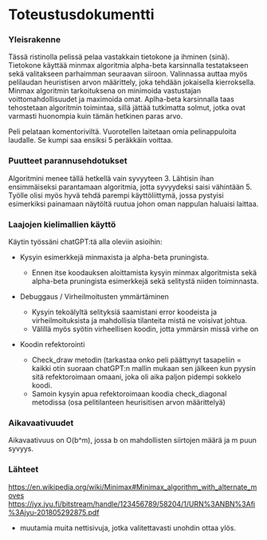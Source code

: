 # Toteustusdokumentti

### Yleisrakenne

Tässä ristinolla pelissä pelaa vastakkain tietokone ja ihminen (sinä). Tietokone käyttää minmax algoritmia alpha-beta karsinnalla testatakseen sekä valitakseen parhaimman seuraavan siiroon. Valinnassa auttaa myös pelilaudan heuristisen arvon määrittely, joka tehdään jokaisella kierroksella. Minmax algoritmin tarkoituksena on minimoida vastustajan voittomahdollisuudet ja maximoida omat. Aplha-beta karsinnalla taas tehostetaan algoritmin toimintaa, sillä jättää tutkimatta solmut, jotka ovat varmasti huonompia kuin tämän hetkinen paras arvo.

Peli pelataan komentoriviltä. Vuorotellen laitetaan omia pelinappuloita laudalle. Se kumpi saa ensiksi 5 peräkkäin voittaa.


### Puutteet parannusehdotukset

Algoritmini menee tällä hetkellä vain syvyyteen 3. Lähtisin ihan ensimmäiseksi parantamaan algoritmia, jotta syvyydeksi saisi vähintään 5.
Työlle olisi myös hyvä tehdä parempi käyttöliittymä, jossa pystyisi esimerkiksi painamaan näytöltä ruutua johon oman nappulan haluaisi laittaa.

### Laajojen kielimallien käyttö

Käytin työssäni chatGPT:tä alla oleviin asioihin:

- Kysyin esimerkkejä minmaxista ja alpha-beta pruningista.
  - Ennen itse koodauksen aloittamista kysyin minmax algoritmista sekä alpha-beta pruningista esimerkkejä sekä selitystä niiden toiminnasta.

- Debuggaus / Virheilmoitusten ymmärtäminen
  - Kysyin tekoälyltä selityksiä saamistani error koodeista ja virheilmoituksista ja mahdollisia tilanteita mistä ne voisivat johtua.
  - Välillä myös syötin virheellisen koodin, jotta ymmärsin missä virhe on

- Koodin refektorointi 
  - Check_draw metodin (tarkastaa onko peli päättynyt tasapeliin = kaikki  otin suoraan chatGPT:n mallin mukaan sen jälkeen kun pyysin sitä refektoroimaan omaani, joka oli aika paljon pidempi sokkelo koodi.
  - Samoin kysyin apua refektoroimaan koodia check_diagonal metodissa (osa pelitilanteen heurisitisen arvon määrittelyä)


### Aikavaativuudet
Aikavaativuus on O(b^m), jossa b on mahdollisten siirtojen määrä ja m puun syvyys.


### Lähteet
https://en.wikipedia.org/wiki/Minimax#Minimax_algorithm_with_alternate_moves
https://jyx.jyu.fi/bitstream/handle/123456789/58204/1/URN%3ANBN%3Afi%3Ajyu-201805292875.pdf
+ muutamia muita nettisivuja, jotka valitettavasti unohdin ottaa ylös.
